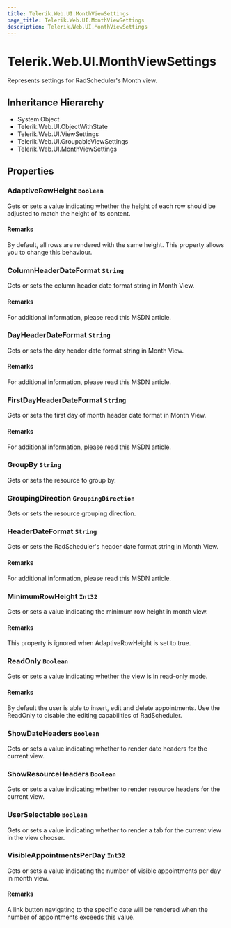 ```yaml
---
title: Telerik.Web.UI.MonthViewSettings
page_title: Telerik.Web.UI.MonthViewSettings
description: Telerik.Web.UI.MonthViewSettings
---
```


# Telerik.Web.UI.MonthViewSettings

Represents settings for RadScheduler's Month view.

## Inheritance Hierarchy

* System.Object
* Telerik.Web.UI.ObjectWithState
* Telerik.Web.UI.ViewSettings
* Telerik.Web.UI.GroupableViewSettings
* Telerik.Web.UI.MonthViewSettings

## Properties

###  AdaptiveRowHeight `Boolean`

Gets or sets a value indicating whether the height of each row
            	should be adjusted to match the height of its content.

#### Remarks
By default, all rows are rendered with the same height.
            	This property allows you to change this behaviour.

###  ColumnHeaderDateFormat `String`

Gets or sets the column header date format string in Month View.

#### Remarks
For additional information, please read this
            MSDN article.

###  DayHeaderDateFormat `String`

Gets or sets the day header date format string in Month View.

#### Remarks
For additional information, please read this
            MSDN article.

###  FirstDayHeaderDateFormat `String`

Gets or sets the first day of month header date format in Month View.

#### Remarks
For additional information, please read this
            MSDN article.

###  GroupBy `String`

Gets or sets the resource to group by.

###  GroupingDirection `GroupingDirection`

Gets or sets the resource grouping direction.

###  HeaderDateFormat `String`

Gets or sets the RadScheduler's header date format string in Month View.

#### Remarks
For additional information, please read this
            MSDN article.

###  MinimumRowHeight `Int32`

Gets or sets a value indicating the minimum row height in month view.

#### Remarks
This property is ignored when AdaptiveRowHeight
            	is set to true.

###  ReadOnly `Boolean`

Gets or sets a value indicating whether the view is in read-only mode.

#### Remarks
By default the user is able to insert, edit and delete appointments. Use the ReadOnly to disable the editing capabilities of RadScheduler.

###  ShowDateHeaders `Boolean`

Gets or sets a value indicating whether to render date headers for the current view.

###  ShowResourceHeaders `Boolean`

Gets or sets a value indicating whether to render resource headers for the current view.

###  UserSelectable `Boolean`

Gets or sets a value indicating whether to render a tab for the current view in the view chooser.

###  VisibleAppointmentsPerDay `Int32`

Gets or sets a value indicating the number of visible appointments per day in month view.

#### Remarks
A link button navigating to the specific date will be rendered when
            	the number of appointments exceeds this value.

